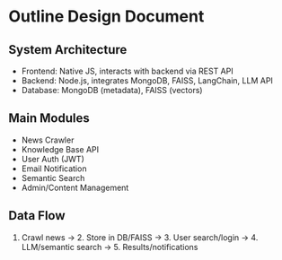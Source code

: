 # Outline Design Document

## System Architecture
- Frontend: Native JS, interacts with backend via REST API
- Backend: Node.js, integrates MongoDB, FAISS, LangChain, LLM API
- Database: MongoDB (metadata), FAISS (vectors)

## Main Modules
- News Crawler
- Knowledge Base API
- User Auth (JWT)
- Email Notification
- Semantic Search
- Admin/Content Management

## Data Flow
1. Crawl news → 2. Store in DB/FAISS → 3. User search/login → 4. LLM/semantic search → 5. Results/notifications
